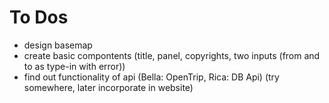 # To Dos
* design basemap
* create basic compontents (title, panel, copyrights, two inputs (from and to as type-in with error))
* find out functionality of api (Bella: OpenTrip, Rica: DB Api) (try somewhere, later incorporate in website)
